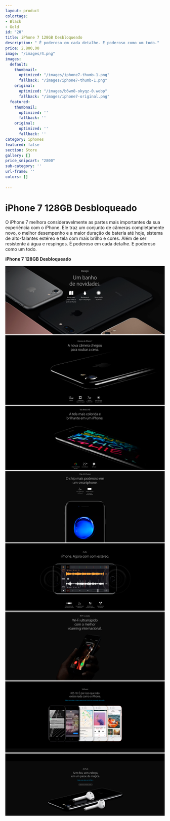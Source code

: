 ```yaml
---
layout: product
colortags:
- Black
- Gold
id: "20"
title: iPhone 7 128GB Desbloqueado
description: " É poderoso em cada detalhe. E poderoso como um todo."
price: 2.800,00
image: "/images/4.png"
images:
  default:
    thumbnail:
      optimized: "/images/iphone7-thumb-1.png"
      fallback: "/images/iphone7-thumb-1.png"
    original:
      optimized: "/images/b6wm8-okyqz-0.webp"
      fallback: "/images/iphone7-original.png"
  featured:
    thumbnail:
      optimized: ''
      fallback: ''
    original:
      optimized: ''
      fallback: ''
category: iphones
featured: false
section: Store
gallery: []
price_snipcart: "2800"
sub-category: ''
url-frame: ''
colors: []

---
```

# iPhone 7 128GB Desbloqueado

O iPhone 7 melhora consideravelmente as partes mais importantes da sua experiência com o iPhone. Ele traz um conjunto de câmeras completamente novo, o melhor desempenho e a maior duração de bateria até hoje, sistema de alto-falantes estéreo e tela com mais brilho e cores. Além de ser resistente à água e respingos. É poderoso em cada detalhe. E poderoso como um todo.

**iPhone 7 128GB Desbloqueado**

![](/images/1.png)![](/images/2.png)  
![](/images/3.png)  
![](/images/4.png)  
![](/images/5.png)  
![](/images/6.png)  
![](/images/7.png)  
![](/images/8.png)